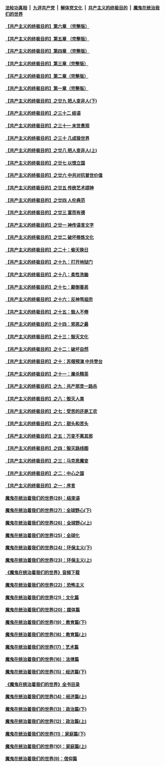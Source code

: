 ####  [法轮功真相](../../../../basic/blob/master/README.md?t=10261452) &nbsp;|&nbsp; [九评共产党](../../../../9ping.md/blob/master/README.md?t=10261452) &nbsp;|&nbsp; [解体党文化](../../../../jtdwh.md/blob/master/README.md?t=10261452)  &nbsp;|&nbsp; [共产主义的终极目的](../../../../gczydzjmd.md/blob/master/README.md?t=10261452) &nbsp;|&nbsp; [魔鬼在统治我们的世界](../../../../mgztzwmdsj.md/blob/master/README.md?t=10261452) 

#### [【共产主义的终极目的】第六章 （完整版）](../pages/nsc422/n11428913.md?t=10261452) 

#### [【共产主义的终极目的】第五章 （完整版）](../pages/nsc422/n11428912.md?t=10261452) 

#### [【共产主义的终极目的】第四章 （完整版）](../pages/nsc422/n11428907.md?t=10261452) 

#### [【共产主义的终极目的】第三章（完整版）](../pages/nsc422/n11428848.md?t=10261452) 

#### [【共产主义的终极目的】第二章（完整版）](../pages/nsc422/n11428831.md?t=10261452) 

#### [【共产主义的终极目的】第一章（完整版）](../pages/nsc422/n11417651.md?t=10261452) 

#### [【共产主义的终极目的】之廿九 把人变非人(下)](../pages/nsc422/n11344140.md?t=10261452) 

#### [【共产主义的终极目的】之三十二 结语](../pages/nsc422/n11360535.md?t=10261452) 

#### [【共产主义的终极目的】之三十一 末世景观](../pages/nsc422/n11351129.md?t=10261452) 

#### [【共产主义的终极目的】之三十 几成狼世界](../pages/nsc422/n11348280.md?t=10261452) 

#### [【共产主义的终极目的】之廿八 把人变非人(上)](../pages/nsc422/n11340492.md?t=10261452) 

#### [【共产主义的终极目的】之廿七 以恨立国](../pages/nsc422/n11336944.md?t=10261452) 

#### [【共产主义的终极目的】之廿六 中共对抗普世价值](../pages/nsc422/n11324785.md?t=10261452) 

#### [【共产主义的终极目的】之廿五 传统艺术颂神](../pages/nsc422/n11296396.md?t=10261452) 

#### [【共产主义的终极目的】之廿四 人伦典范](../pages/nsc422/n11296397.md?t=10261452) 

#### [【共产主义的终极目的】之廿三 富而有德](../pages/nsc422/n11283598.md?t=10261452) 

#### [【共产主义的终极目的】之廿一 神传语言文字](../pages/nsc422/n11263265.md?t=10261452) 

#### [【共产主义的终极目的】之廿二 破坏修炼文化](../pages/nsc422/n11245728.md?t=10261452) 

#### [【共产主义的终极目的】之二十：偷天换日](../pages/nsc422/n11238846.md?t=10261452) 

#### [【共产主义的终极目的】之十九：打开地狱门](../pages/nsc422/n11206376.md?t=10261452) 

#### [【共产主义的终极目的】之十八：柔性洗脑](../pages/nsc422/n11199994.md?t=10261452) 

#### [【共产主义的终极目的】之十七：颠倒善恶](../pages/nsc422/n11179782.md?t=10261452) 

#### [【共产主义的终极目的】之十六：反神骂祖宗](../pages/nsc422/n11166798.md?t=10261452) 

#### [【共产主义的终极目的】之十五：毁人不倦](../pages/nsc422/n11166792.md?t=10261452) 

#### [【共产主义的终极目的】之十四：邪恶之最](../pages/nsc422/n11150249.md?t=10261452) 

#### [【共产主义的终极目的】之十三：毁灭文化](../pages/nsc422/n11135227.md?t=10261452) 

#### [【共产主义的终极目的】之十二：破坏自然](../pages/nsc422/n11135214.md?t=10261452) 

#### [【共产主义的终极目的】之十：苏俄预演 中共登台](../pages/nsc422/n11118424.md?t=10261452) 

#### [【共产主义的终极目的】之十一：屠杀精英](../pages/nsc422/n11118442.md?t=10261452) 

#### [【共产主义的终极目的】之九：共产邪灵一路杀](../pages/nsc422/n11114139.md?t=10261452) 

#### [【共产主义的终极目的】之八：毁灭人类](../pages/nsc422/n11108503.md?t=10261452) 

#### [【共产主义的终极目的】之七：受苦的还是工农](../pages/nsc422/n11101809.md?t=10261452) 

#### [【共产主义的终极目的】之六：甜头和苦头](../pages/nsc422/n11096971.md?t=10261452) 

#### [【共产主义的终极目的】之五：万变不离其邪](../pages/nsc422/n11091285.md?t=10261452) 

#### [【共产主义的终极目的】之四：毁灭路线图](../pages/nsc422/n11086284.md?t=10261452) 

#### [【共产主义的终极目的】之三：马克思魔变](../pages/nsc422/n11061941.md?t=10261452) 

#### [【共产主义的终极目的】之二：中心之国](../pages/nsc422/n11047728.md?t=10261452) 

#### [【共产主义的终极目的】之一：序言](../pages/nsc422/n11086077.md?t=10261452) 

#### [魔鬼在统治着我们的世界(28)：结束语](../pages/nsc422/n10936246.md?t=10261452) 

#### [魔鬼在统治着我们的世界(27)：全球野心(下)](../pages/nsc422/n10928319.md?t=10261452) 

#### [魔鬼在统治着我们的世界(26)：全球野心(上)](../pages/nsc422/n10900318.md?t=10261452) 

#### [魔鬼在统治着我们的世界(25)：全球化](../pages/nsc422/n10788205.md?t=10261452) 

#### [魔鬼在统治着我们的世界(24)：环保主义(下)](../pages/nsc422/n10695307.md?t=10261452) 

#### [魔鬼在统治着我们的世界(23)：环保主义(上)](../pages/nsc422/n10688613.md?t=10261452) 

#### [《魔鬼在统治着我们的世界》音频下载](../pages/nsc422/n10635553.md?t=10261452) 

#### [魔鬼在统治着我们的世界(22)：恐怖主义](../pages/nsc422/n10614727.md?t=10261452) 

#### [魔鬼在统治着我们的世界(21)：文化篇](../pages/nsc422/n10597706.md?t=10261452) 

#### [魔鬼在统治着我们的世界(20)：媒体篇](../pages/nsc422/n10586579.md?t=10261452) 

#### [魔鬼在统治着我们的世界(19)：教育篇(下)](../pages/nsc422/n10564808.md?t=10261452) 

#### [魔鬼在统治着我们的世界(18)：教育篇(上)](../pages/nsc422/n10526970.md?t=10261452) 

#### [魔鬼在统治着我们的世界(17)：艺术篇](../pages/nsc422/n10499093.md?t=10261452) 

#### [魔鬼在统治着我们的世界(16)：法律篇](../pages/nsc422/n10485969.md?t=10261452) 

#### [魔鬼在统治着我们的世界(15)：经济篇(下)](../pages/nsc422/n10469975.md?t=10261452) 

#### [《魔鬼在统治着我们的世界》全书目录](../pages/nsc422/n10464261.md?t=10261452) 

#### [魔鬼在统治着我们的世界(14)：经济篇(上)](../pages/nsc422/n10457370.md?t=10261452) 

#### [魔鬼在统治着我们的世界(13)：政治篇(下)](../pages/nsc422/n10448270.md?t=10261452) 

#### [魔鬼在统治着我们的世界(12)：政治篇(上)](../pages/nsc422/n10444576.md?t=10261452) 

#### [魔鬼在统治着我们的世界(11)：家庭篇(下)](../pages/nsc422/n10440961.md?t=10261452) 

#### [魔鬼在统治着我们的世界(10)：家庭篇(上)](../pages/nsc422/n10435448.md?t=10261452) 

#### [魔鬼在统治着我们的世界(9)：信仰篇](../pages/nsc422/n10432159.md?t=10261452) 

